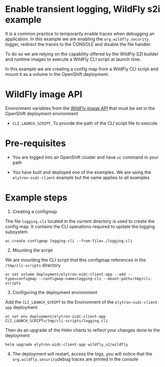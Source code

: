 # Enable transient logging, WildFly s2i example

It is a common practice to temporarily enable traces when debugging an application. In this example we are enabling the 
`org.wildfly.security` logger, redirect the traces to the CONSOLE and disable the file handler.

To do so we are relying on the capability offered by the WildFly S2I builder and runtime images to execute a WildFly CLI script at launch time.

In this example we are creating a config map from a WildFly CLI script and mount it as a volume in the OpenShift deployment.

# WildFly image API
Environment variables from the [WildFly image API](https://github.com/wildfly/wildfly-cekit-modules/blob/v2/jboss/container/wildfly/run/api/module.yaml) that must be set in the OpenShift deployment environment

* `CLI_LAUNCH_SCRIPT`. To provide the path of the CLI script file to execute

# Pre-requisites

* You are logged into an OpenShift cluster and have `oc` command in your path

* You have built and deployed one of the examples. We are using the `elytron-oidc-client` example but the same applies to all examples

# Example steps

1. Creating a configmap

The file `logging.cli` located in the current directory is used to create the config map. It contains the CLI operations required to update the 
logging subsystem

`oc create configmap logging-cli --from-file=./logging.cli`

2. Mounting the script

We are mounting the CLI script that this configmap references in the `/tmp/cli-scripts` directory

`oc set volume deployment/elytron-oidc-client-app --add --type=configmap --configmap-name=logging-cli --mount-path=/tmp/cli-scripts`

3. Configuring the deployment environment

Add the `CLI_LAUNCH_SCRIPT` to the Environment of the `elytron-oidc-client-app` deployment

`oc set env deployment/elytron-oidc-client-app CLI_LAUNCH_SCRIPT=/tmp/cli-scripts/logging.cli`

Then do an upgrade of the Helm charts to reflect your changes done to the deployment

`helm upgrade elytron-oidc-client-app wildfly_v2/wildfly`

4. The deployment will restart, access the logs, you will notice that the `org.wildfly.security`debug traces are printed in the console
